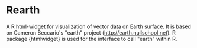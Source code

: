 # Rearth
A R html-widget for visualization of vector data on Earth surface. It is based on Cameron Beccario's "earth" project (http://earth.nullschool.net). R package {htmlwidget} is used for the interface to call "earth" within R.
